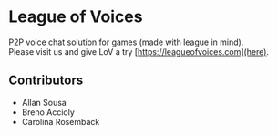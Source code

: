# League of Voices
P2P voice chat solution for games (made with league in mind).  
Please visit us and give LoV a try [https://leagueofvoices.com](here).

## Contributors
- Allan Sousa
- Breno Accioly
- Carolina Rosemback
